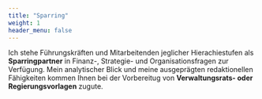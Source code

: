 ```yaml
---
title: "Sparring"
weight: 1
header_menu: false
---
```


Ich stehe Führungskräften und Mitarbeitenden jeglicher Hierachiestufen als **Sparringpartner** in Finanz-, Strategie- und Organisationsfragen zur Verfügung. Mein analytischer Blick und meine ausgeprägten redaktionellen Fähigkeiten kommen Ihnen bei der Vorbereitug von **Verwaltungsrats- oder Regierungsvorlagen** zugute.
